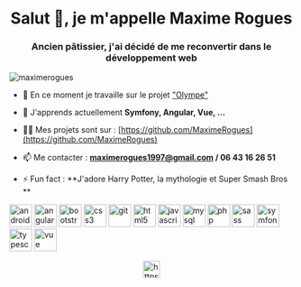 <h1 align="center">Salut 👋, je m'appelle Maxime Rogues</h1>
<h3 align="center">Ancien pâtissier, j'ai décidé de me reconvertir dans le développement web</h3>

<p align="left"> <img src="https://komarev.com/ghpvc/?username=maximerogues" alt="maximerogues" /> </p>

- 🔭 En ce moment je travaille sur le projet ["Olympe"](https://github.com/MaximeRogues/Olympe)

- 🌱 J'apprends actuellement **Symfony, Angular, Vue, ...**

- 👨‍💻 Mes projets sont sur : [https://github.com/MaximeRogues](https://github.com/MaximeRogues)

- 📫 Me contacter : **maximerogues1997@gmail.com / 06 43 16 26 51**

- ⚡ Fun fact : **J'adore Harry Potter, la mythologie et Super Smash Bros **

<p align="left"><img src="https://devicons.github.io/devicon/devicon.git/icons/android/android-original-wordmark.svg" alt="android" width="40" height="40"/> <img src="https://devicons.github.io/devicon/devicon.git/icons/angularjs/angularjs-original.svg" alt="angularjs" width="40" height="40"/> <img src="https://devicons.github.io/devicon/devicon.git/icons/bootstrap/bootstrap-plain.svg" alt="bootstrap" width="40" height="40"/> <img src="https://devicons.github.io/devicon/devicon.git/icons/css3/css3-original-wordmark.svg" alt="css3" width="40" height="40"/> <img src="https://www.vectorlogo.zone/logos/git-scm/git-scm-icon.svg" alt="git" width="40" height="40"/> <img src="https://devicons.github.io/devicon/devicon.git/icons/html5/html5-original-wordmark.svg" alt="html5" width="40" height="40"/> <img src="https://devicons.github.io/devicon/devicon.git/icons/javascript/javascript-original.svg" alt="javascript" width="40" height="40"/> <img src="https://devicons.github.io/devicon/devicon.git/icons/mysql/mysql-original-wordmark.svg" alt="mysql" width="40" height="40"/> <img src="https://devicons.github.io/devicon/devicon.git/icons/php/php-original.svg" alt="php" width="40" height="40"/> <img src="https://devicons.github.io/devicon/devicon.git/icons/sass/sass-original.svg" alt="sass" width="40" height="40"/> <img src="https://symfony.com/logos/symfony_black_03.svg" alt="symfony" width="40" height="40"/> <img src="https://devicons.github.io/devicon/devicon.git/icons/typescript/typescript-original.svg" alt="typescript" width="40" height="40"/>
<img src="https://upload.wikimedia.org/wikipedia/commons/thumb/9/95/Vue.js_Logo_2.svg/1200px-Vue.js_Logo_2.svg.png" alt="vue" width="40" height="40"/> 
</p><p align="center">
<a href="https://linkedin.com/in/https://www.linkedin.com/in/maxime-rogues-0b402a192/" target="blank"><img align="center" src="https://cdn.jsdelivr.net/npm/simple-icons@3.0.1/icons/linkedin.svg" alt="https://www.linkedin.com/in/maxime-rogues-0b402a192/" height="30" width="30" /></a>
</p>
